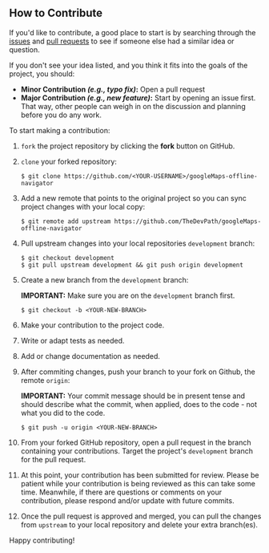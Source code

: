 ## How to Contribute

If you'd like to contribute, a good place to start is by searching through the [issues](https://github.com/benreckas/iris-app/issues) and [pull requests](https://github.com/benreckas/iris-app/pulls) to see if someone else had a similar idea or question.

If you don't see your idea listed, and you think it fits into the goals of the project, you should:

* **Minor Contribution _(e.g., typo fix)_:** Open a pull request
* **Major Contribution _(e.g., new feature)_:** Start by opening an issue first. That way, other people can weigh in on the discussion and planning before you do any work.

To start making a contribution:

1. `fork` the project repository by clicking the **fork** button on GitHub.

1. `clone` your forked repository:

   ```shell
   $ git clone https://github.com/<YOUR-USERNAME>/googleMaps-offline-navigator
   ```

1. Add a new remote that points to the original project so you can sync project changes with your local copy:

   ```shell
   $ git remote add upstream https://github.com/TheDevPath/googleMaps-offline-navigator
   ```

1. Pull upstream changes into your local repositories `development` branch:

   ```shell
   $ git checkout development
   $ git pull upstream development && git push origin development
   ```

1. Create a new branch from the `development` branch:

   **IMPORTANT:** Make sure you are on the `development` branch first.

   ```shell
   $ git checkout -b <YOUR-NEW-BRANCH>
   ```

1. Make your contribution to the project code.

1. Write or adapt tests as needed.

1. Add or change documentation as needed.

1. After commiting changes, push your branch to your fork on Github, the remote `origin`:

   **IMPORTANT:** Your commit message should be in present tense and should describe what the commit, when applied, does to the code - not what you did to the code.

   ```shell
   $ git push -u origin <YOUR-NEW-BRANCH>
   ```

1. From your forked GitHub repository, open a pull request in the branch containing your contributions. Target the project's `development` branch for the pull request.

1. At this point, your contribution has been submitted for review. Please be patient while your contribution is being reviewed as this can take some time. Meanwhile, if there are questions or comments on your contribution, please respond and/or update with future commits.

1. Once the pull request is approved and merged, you can pull the changes from `upstream` to your local repository and delete your extra branch(es).

Happy contributing!
